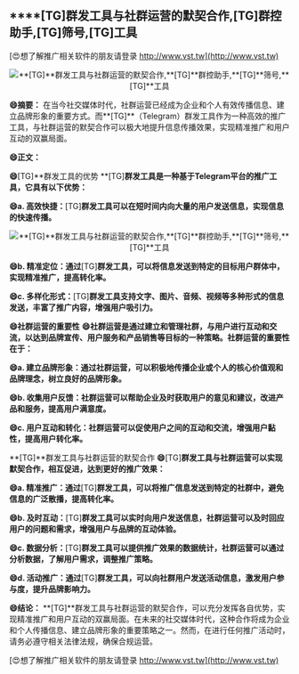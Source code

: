 ## ****[TG]**群发工具与社群运营的默契合作,**[TG]**群控助手,**[TG]**筛号,**[TG]**工具**

[😍想了解推广相关软件的朋友请登录 http://www.vst.tw](http://www.vst.tw)

 <center><img src="https://vst.tw/MP4/tuiguang/png/5.png" alt="**[TG]**群发工具与社群运营的默契合作,**[TG]**群控助手,**[TG]**筛号,**[TG]**工具"></center>

**😄摘要：**
在当今社交媒体时代，社群运营已经成为企业和个人有效传播信息、建立品牌形象的重要方式。而**[TG]**（Telegram）群发工具作为一种高效的推广工具，与社群运营的默契合作可以极大地提升信息传播效果，实现精准推广和用户互动的双赢局面。

**😄正文：**

**😄**[TG]**群发工具的优势 **[TG]**群发工具是一种基于Telegram平台的推广工具，它具有以下优势：**

**😄a. 高效快捷：**[TG]**群发工具可以在短时间内向大量的用户发送信息，实现信息的快速传播。**

 <center><img src="https://vst.tw/MP4/tuiguang/png/5.png" alt="**[TG]**群发工具与社群运营的默契合作,**[TG]**群控助手,**[TG]**筛号,**[TG]**工具"></center>

**😄b. 精准定位：通过**[TG]**群发工具，可以将信息发送到特定的目标用户群体中，实现精准推广，提高转化率。**

**😄c. 多样化形式：**[TG]**群发工具支持文字、图片、音频、视频等多种形式的信息发送，丰富了推广内容，增强用户吸引力。**

**😄社群运营的重要性**
**😄社群运营是通过建立和管理社群，与用户进行互动和交流，以达到品牌宣传、用户服务和产品销售等目标的一种策略。社群运营的重要性在于：**

**😄a. 建立品牌形象：通过社群运营，可以积极地传播企业或个人的核心价值观和品牌理念，树立良好的品牌形象。**

**😄b. 收集用户反馈：社群运营可以帮助企业及时获取用户的意见和建议，改进产品和服务，提高用户满意度。**

**😄c. 用户互动和转化：社群运营可以促使用户之间的互动和交流，增强用户黏性，提高用户转化率。**

**[TG]**群发工具与社群运营的默契合作
**😄**[TG]**群发工具与社群运营可以实现默契合作，相互促进，达到更好的推广效果：**

**😄a. 精准推广：通过**[TG]**群发工具，可以将推广信息发送到特定的社群中，避免信息的广泛散播，提高转化率。**

**😄b. 及时互动：**[TG]**群发工具可以实时向用户发送信息，社群运营可以及时回应用户的问题和需求，增强用户与品牌的互动体验。**

**😄c. 数据分析：**[TG]**群发工具可以提供推广效果的数据统计，社群运营可以通过分析数据，了解用户需求，调整推广策略。**

**😄d. 活动推广：通过**[TG]**群发工具，可以向社群用户发送活动信息，激发用户参与度，提升品牌影响力。**

**😄结论：**
**[TG]**群发工具与社群运营的默契合作，可以充分发挥各自优势，实现精准推广和用户互动的双赢局面。在未来的社交媒体时代，这种合作将成为企业和个人传播信息、建立品牌形象的重要策略之一。然而，在进行任何推广活动时，请务必遵守相关法律法规，确保合规运营。

[😍想了解推广相关软件的朋友请登录 http://www.vst.tw](http://www.vst.tw)



